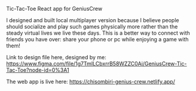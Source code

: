 Tic-Tac-Toe React app for GeniusCrew

I designed and built local multiplayer version because I believe people should socialize and play such games physically more
rather than the steady virtual lives we live these days. This is a better way to connect with friends you have over: 
share your phone or pc while enjoying a game with them!

Link to design file here, designed by me: https://www.figma.com/file/1g7TmILCbxrrB58WZZC0Ai/GeniusCrew-Tic-Tac-Toe?node-id=0%3A1

The web app is live here: https://chisombiri-genius-crew.netlify.app/

